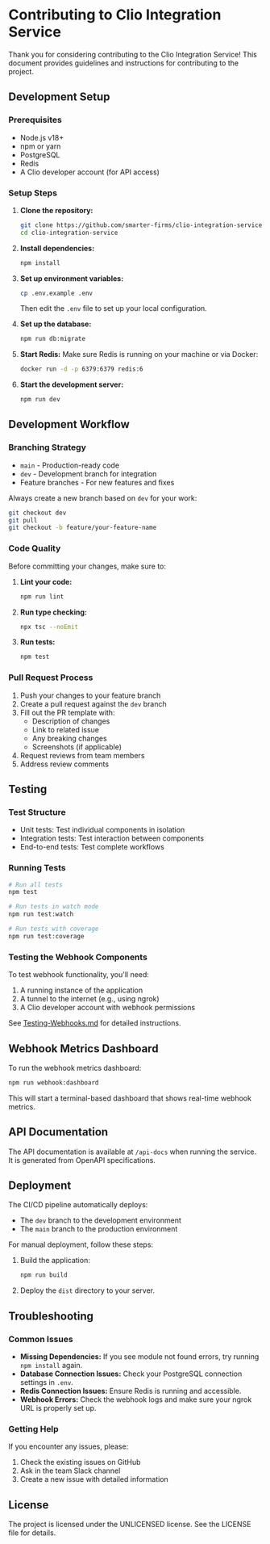 # Contributing to Clio Integration Service

Thank you for considering contributing to the Clio Integration Service! This document provides guidelines and instructions for contributing to the project.

## Development Setup

### Prerequisites

- Node.js v18+
- npm or yarn
- PostgreSQL
- Redis
- A Clio developer account (for API access)

### Setup Steps

1. **Clone the repository:**
   ```bash
   git clone https://github.com/smarter-firms/clio-integration-service.git
   cd clio-integration-service
   ```

2. **Install dependencies:**
   ```bash
   npm install
   ```

3. **Set up environment variables:**
   ```bash
   cp .env.example .env
   ```
   Then edit the `.env` file to set up your local configuration.

4. **Set up the database:**
   ```bash
   npm run db:migrate
   ```

5. **Start Redis:**
   Make sure Redis is running on your machine or via Docker:
   ```bash
   docker run -d -p 6379:6379 redis:6
   ```

6. **Start the development server:**
   ```bash
   npm run dev
   ```

## Development Workflow

### Branching Strategy

- `main` - Production-ready code
- `dev` - Development branch for integration
- Feature branches - For new features and fixes

Always create a new branch based on `dev` for your work:
```bash
git checkout dev
git pull
git checkout -b feature/your-feature-name
```

### Code Quality

Before committing your changes, make sure to:

1. **Lint your code:**
   ```bash
   npm run lint
   ```

2. **Run type checking:**
   ```bash
   npx tsc --noEmit
   ```

3. **Run tests:**
   ```bash
   npm test
   ```

### Pull Request Process

1. Push your changes to your feature branch
2. Create a pull request against the `dev` branch
3. Fill out the PR template with:
   - Description of changes
   - Link to related issue
   - Any breaking changes
   - Screenshots (if applicable)
4. Request reviews from team members
5. Address review comments

## Testing

### Test Structure

- Unit tests: Test individual components in isolation
- Integration tests: Test interaction between components
- End-to-end tests: Test complete workflows

### Running Tests

```bash
# Run all tests
npm test

# Run tests in watch mode
npm run test:watch

# Run tests with coverage
npm run test:coverage
```

### Testing the Webhook Components

To test webhook functionality, you'll need:

1. A running instance of the application
2. A tunnel to the internet (e.g., using ngrok)
3. A Clio developer account with webhook permissions

See [Testing-Webhooks.md](./docs/Testing-Webhooks.md) for detailed instructions.

## Webhook Metrics Dashboard

To run the webhook metrics dashboard:

```bash
npm run webhook:dashboard
```

This will start a terminal-based dashboard that shows real-time webhook metrics.

## API Documentation

The API documentation is available at `/api-docs` when running the service. It is generated from OpenAPI specifications.

## Deployment

The CI/CD pipeline automatically deploys:
- The `dev` branch to the development environment
- The `main` branch to the production environment

For manual deployment, follow these steps:

1. Build the application:
   ```bash
   npm run build
   ```

2. Deploy the `dist` directory to your server.

## Troubleshooting

### Common Issues

- **Missing Dependencies:** If you see module not found errors, try running `npm install` again.
- **Database Connection Issues:** Check your PostgreSQL connection settings in `.env`.
- **Redis Connection Issues:** Ensure Redis is running and accessible.
- **Webhook Errors:** Check the webhook logs and make sure your ngrok URL is properly set up.

### Getting Help

If you encounter any issues, please:
1. Check the existing issues on GitHub
2. Ask in the team Slack channel
3. Create a new issue with detailed information

## License

The project is licensed under the UNLICENSED license. See the LICENSE file for details. 